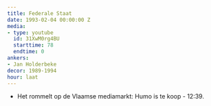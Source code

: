 ```yaml
---
title: Federale Staat
date: 1993-02-04 00:00:00 Z
media:
- type: youtube
  id: 31XwM0rg4BU
  starttime: 78
  endtime: 0
ankers:
- Jan Holderbeke
decor: 1989-1994
hour: laat
---
```


* Het rommelt op de Vlaamse mediamarkt: Humo is te koop - <span class="moment-inline seek" data-sec="759">12:39</span>.
